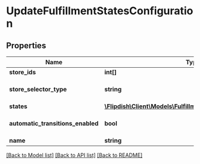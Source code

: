 # UpdateFulfillmentStatesConfiguration

## Properties
Name | Type | Description | Notes
------------ | ------------- | ------------- | -------------
**store_ids** | **int[]** | Stores id&#39;s | [optional] 
**store_selector_type** | **string** | Store Selector Type | [optional] 
**states** | [**\Flipdish\\Client\Models\FulfillmentStatusConfigurationItem[]**](FulfillmentStatusConfigurationItem.md) | Settings | [optional] 
**automatic_transitions_enabled** | **bool** | Enable automatic transitions | [optional] 
**name** | **string** | Name | [optional] 

[[Back to Model list]](../README.md#documentation-for-models) [[Back to API list]](../README.md#documentation-for-api-endpoints) [[Back to README]](../README.md)


